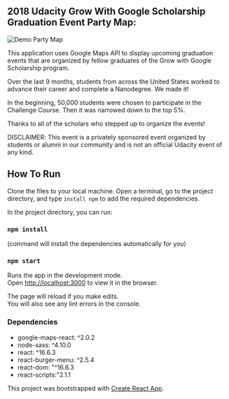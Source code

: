 ## 2018 Udacity Grow With Google Scholarship Graduation Event Party Map:
![Demo Party Map](https://media.giphy.com/media/2dmiJgDS1y3oBrAscV/giphy.gif)

This application uses Google Maps API to display upcoming graduation events that are organized by fellow graduates
of the Grow with Google Scholarship program.

Over the last 9 months, students from across the United States worked to advance their career and complete a Nanodegree. We made it!

In the beginning, 50,000 students were chosen to participate in the Challenge Course. Then it was narrowed down to the top 5%.

Thanks to all of the scholars who stepped up to organize the events!

DISCLAIMER: This event is a privately sponsored event organized by students or alumni in our community and is not an official Udacity event of any kind.

## How To Run

Clone the files to your local machine. Open a terminal, go to the project directory, and type `install npm` to add the required dependencies.

In the project directory, you can run:
### `npm install`
(command will install the dependencies automatically for you)

### `npm start`

Runs the app in the development mode.<br>
Open [http://localhost:3000](http://localhost:3000) to view it in the browser.

The page will reload if you make edits.<br>
You will also see any lint errors in the console.

### Dependencies
* google-maps-react: ^2.0.2
* node-sass: ^4.10.0
* react: ^16.6.3
* react-burger-menu: ^2.5.4
* react-dom: "^16.6.3
* react-scripts:"2.1.1

This project was bootstrapped with [Create React App](https://github.com/facebook/create-react-app).
